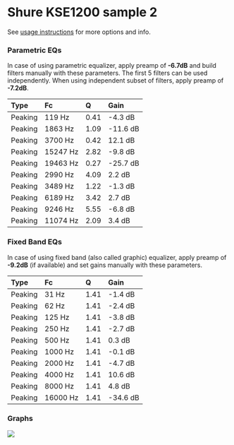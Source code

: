 # Shure KSE1200 sample 2
See [usage instructions](https://github.com/jaakkopasanen/AutoEq#usage) for more options and info.

### Parametric EQs
In case of using parametric equalizer, apply preamp of **-6.7dB** and build filters manually
with these parameters. The first 5 filters can be used independently.
When using independent subset of filters, apply preamp of **-7.2dB**.

| Type    | Fc       |    Q | Gain     |
|:--------|:---------|:-----|:---------|
| Peaking | 119 Hz   | 0.41 | -4.3 dB  |
| Peaking | 1863 Hz  | 1.09 | -11.6 dB |
| Peaking | 3700 Hz  | 0.42 | 12.1 dB  |
| Peaking | 15247 Hz | 2.82 | -9.8 dB  |
| Peaking | 19463 Hz | 0.27 | -25.7 dB |
| Peaking | 2990 Hz  | 4.09 | 2.2 dB   |
| Peaking | 3489 Hz  | 1.22 | -1.3 dB  |
| Peaking | 6189 Hz  | 3.42 | 2.7 dB   |
| Peaking | 9246 Hz  | 5.55 | -6.8 dB  |
| Peaking | 11074 Hz | 2.09 | 3.4 dB   |

### Fixed Band EQs
In case of using fixed band (also called graphic) equalizer, apply preamp of **-9.2dB**
(if available) and set gains manually with these parameters.

| Type    | Fc       |    Q | Gain     |
|:--------|:---------|:-----|:---------|
| Peaking | 31 Hz    | 1.41 | -1.4 dB  |
| Peaking | 62 Hz    | 1.41 | -2.4 dB  |
| Peaking | 125 Hz   | 1.41 | -3.8 dB  |
| Peaking | 250 Hz   | 1.41 | -2.7 dB  |
| Peaking | 500 Hz   | 1.41 | 0.3 dB   |
| Peaking | 1000 Hz  | 1.41 | -0.1 dB  |
| Peaking | 2000 Hz  | 1.41 | -4.7 dB  |
| Peaking | 4000 Hz  | 1.41 | 10.6 dB  |
| Peaking | 8000 Hz  | 1.41 | 4.8 dB   |
| Peaking | 16000 Hz | 1.41 | -34.6 dB |

### Graphs
![](https://raw.githubusercontent.com/jaakkopasanen/AutoEq/master/results/crinacle/harman_in-ear_2017-1/Shure%20KSE1200%20sample%202/Shure%20KSE1200%20sample%202.png)